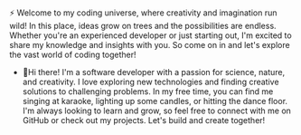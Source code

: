 :zap: Welcome to my coding universe, where creativity and imagination run wild! In this place, ideas grow on trees and the possibilities are endless. Whether you're an experienced developer or just starting out, I'm excited to share my knowledge and insights with you. So come on in and let's explore the vast world of coding together!
- 🌱Hi there! I'm a software developer with a passion for science, nature, and creativity. I love exploring new technologies and finding creative solutions to challenging problems. In my free time, you can find me singing at karaoke, lighting up some candles, or hitting the dance floor. I'm always looking to learn and grow, so feel free to connect with me on GitHub or check out my projects. Let's build and create together!



